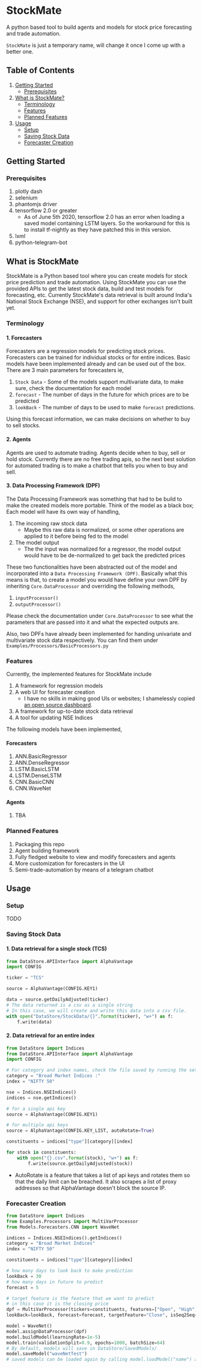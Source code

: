# StockMate

A python based tool to build agents and models for stock price forecasting and trade automation.

`StockMate` is just a temporary name, will change it once I come up with a better one.

## Table of Contents

1. [Getting Started](#Getting-Started)
    - [Prerequisites](#Prerequisites)
2. [What is StockMate?](#What-is-StockMate)
    - [Terminology](#Terminology)
    - [Features](#Features)
    - [Planned Features](#Planned-Features)
3. [Usage](#Usage)
    - [Setup](#Setup)
    - [Saving Stock Data](#Saving-Stock-Data)
    - [Forecaster Creation](#Forecaster-Creation)

## Getting Started

### Prerequisites

1. plotly dash
2. selenium
3. phantomjs driver
4. tensorflow 2.0 or greater
    - As of June 5th 2020, tensorflow 2.0 has an error when loading a saved model containing LSTM layers. So the workaround for this is to install tf-nightly as they have patched this in this version.
5. lxml
6. python-telegram-bot

## What is StockMate

StockMate is a Python based tool where you can create models for stock price prediction and trade automation. Using StockMate you can use the provided APIs to get the latest stock data, build and test models for forecasting, etc. Currently StockMate's data retrieval is built around India's National Stock Exchange (NSE), and support for other exchanges isn't built yet.

### Terminology

#### 1. Forecasters

Forecasters are a regression models for predicting stock prices. Forecasters can be trained for individual stocks or for entire indices. Basic models have been implemented already and can be used out of the box. There are 3 main parameters for forecasters ie,

1. `Stock Data` - Some of the models support multivariate data, to make sure, check the documentation for each model
2. `forecast` - The number of days in the future for which prices are to be predicted
3. `lookBack` - The number of days to be used to make `forecast` predictions.

Using this forecast information, we can make decisions on whether to buy to sell stocks.

#### 2. Agents

Agents are used to automate trading. Agents decide when to buy, sell or hold stock. Currently there are no free trading apis, so the next best solution for automated trading is to make a chatbot that tells you when to buy and sell.

#### 3. Data Processing Framework (DPF)

The Data Processing Framework was something that had to be build to make the created models more portable. Think of the model as a black box; Each model will have its own way of handling,

1. The incoming raw stock data
    - Maybe this raw data is normalized, or some other operations are applied to it before being fed to the model
2. The model output
    - The the input was normalized for a regressor, the model output would have to be de-normalized to get back the predicted prices

These two functionalities have been abstracted out of the model and incorporated into a `Data Processing Framework (DPF)`. Basically what this means is that, to create a model you would have define your own DPF by inheriting `Core.DataProcessor` and overriding the following methods,

1. `inputProcessor()`
2. `outputProcessor()`

Please check the documentation under `Core.DataProcessor` to see what the parameters that are passed into it and what the expected outputs are.

Also, two DPFs have already been implemented for handing univariate and multivariate stock data respectively. You can find them under `Examples/Processors/BasicProcessors.py`

### Features

Currently, the implemented features for StockMate include

1. A framework for regression models
2. A web UI for forecaster creation
    - I have no skills in making good UIs or websites; I shamelessly copied [an open source dashboard](https://github.com/BlackrockDigital/startbootstrap-sb-admin-2).
3. A framework for up-to-date stock data retrieval
4. A tool for updating NSE Indices

The following models have been implemented,

#### Forecasters

1. ANN.BasicRegressor
2. ANN.DenseRegressor
3. LSTM.BasicLSTM
4. LSTM.DenseLSTM
5. CNN.BasicCNN
6. CNN.WaveNet

#### Agents

1. TBA

### Planned Features

1. Packaging this repo
2. Agent building framework
3. Fully fledged website to view and modify forecasters and agents
4. More customization for forecasters in the UI
5. Semi-trade-automation by means of a telegram chatbot

## Usage

### Setup

TODO

### Saving Stock Data

#### 1. Data retrieval for a single stock (TCS)

```python
from DataStore.APIInterface import AlphaVantage
import CONFIG

ticker = "TCS"

source = AlphaVantage(CONFIG.KEY1)

data = source.getDailyAdjusted(ticker)
# The data returned is a csv as a single string
# In this case, we will create and write this data into a csv file.
with open("DataStore/StockData/{}".format(ticker), "w+") as f:
    f.write(data)
```

#### 2. Data retrieval for an entire index

```python
from DataStore import Indices
from DataStore.APIInterface import AlphaVantage
import CONFIG

# For category and index names, check the file saved by running the setup.py file
category = "Broad Market Indices :"
index = "NIFTY 50"

nse = Indices.NSEIndices()
indices = nse.getIndices()

# for a single api key
source = AlphaVantage(CONFIG.KEY1)

# for multiple api keys
source = AlphaVantage(CONFIG.KEY_LIST, autoRotate=True)

constituents = indices["type"][category][index]

for stock in constituents:
    with open("{}.csv".format(stock), "w+") as f:
        f.write(source.getDailyAdjusted(stock))
```

- AutoRotate is a feature that takes a list of api keys and rotates them so that the daily limit can be breached. It also scrapes a list of proxy addresses so that AlphaVantage doesn't block the source IP.

### Forecaster Creation

```python
from DataStore import Indices
from Examples.Processors import MultiVarProcessor
from Models.Forecasters.CNN import WaveNet

indices = Indices.NSEIndices().getIndices()
category = "Broad Market Indices"
index = "NIFTY 50"

constituents = indices["type"][category][index]

# how many days to look back to make prediction
lookBack = 30
# how many days in future to predict
forecast = 5

# target feature is the feature that we want to predict
# in this case it is the closing price
dpf = MultiVarProcessor(tickers=constituents, features=["Open", "High", "Low", "Close", "Volume"],
lookBack=lookBack, forecast=forecast, targetFeature="Close", isSeq2Seq=True)

model = WaveNet()
model.assignDataProcessor(dpf)
model.buildModel(learningRate=1e-5)
model.train(validationSplit=0.9, epochs=1000, batchSize=64)
# By default, models will save in DataStore/SavedModels/
model.saveModel("waveNetTest")
# saved models can be loaded again by calling model.loadModel("name") and trained/inferenced upon
```
